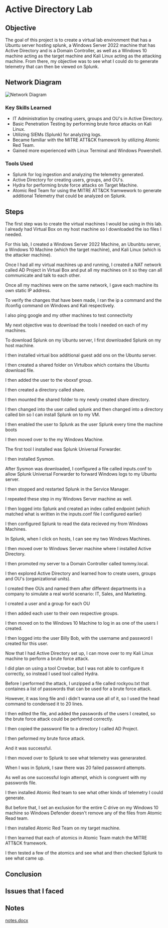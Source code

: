 # Active Directory Lab

## Objective

The goal of this project is to create a virtual lab environment that has a Ubuntu server hosting splunk, a Windows Server 2022 machine that has Active Directory and is a Domain Controller, as well as a Windows 10 machine acting as the target machine and Kali Linux acting as the attacking machine. From there, my objective was to see what I could do to generate telemetry that can then be viewed on Splunk.

## Network Diagram
![Network Diagram](https://github.com/user-attachments/assets/05890264-289a-4bee-aedc-ae67b85a7612)

### Key Skills Learned

- IT Administration by creating users, groups and OU's in Active Directory.
- Basic Penetration Testing by performing brute force attacks on Kali Linux.
- Utilizing SIEMs (Splunk) for analyzing logs.
- Became familiar with the MITRE ATT&CK framework by utilizing Atomic Red Team.
- Gained more experienced with Linux Terminal and Windows Powershell.

### Tools Used

- Splunk for log ingestion and analyzing the telemetry generated.
- Active Directory for creating users, groups, and OU's.
- Hydra for performing brute force attacks on Target Machine.
- Atomic Red Team for using the MITRE ATT&CK framwework to generate additional Telemetry that could be analyzed on Splunk.

## Steps

The first step was to create the virtual machines I would be using in this lab. I already had Virtual Box on my host machine so I downloaded the iso files I needed. 

For this lab, I created a Windows Server 2022 Machine, an Ubunbtu server, a Windows 10 Machine (which the target machine), and Kali Linux (which is the attacker machine).

Once I had all my virtual machines up and running, I created a NAT network called AD Project in Virtual Box and put all my machines on it so they can all communicate and talk to each other. 

Once all my machines were on the same network, I gave each machine its own static IP address.

To verify the changes that have been made, I ran the ip a command and the ifconfig command on Windows and Kali respectively.

I also ping google and my other machines to test connectivity

My next objective was to download the tools I needed on each of my machines.

To download Splunk on my Ubuntu server, I first downloaded Splunk on my host machine.

I then installed virtual box additional guest add ons on the Ubuntu server.

I then created a shared folder on Virtulbox which contains the Ubuntu download file.

I then added the user to the vboxsf group.

I then created a directory called share.

I then mounted the shared folder to my newly created share directory.

I then changed into the user called splunk and then changed into a directory called bin so I can install Splunk on to my VM.

I then enabled the user to Splunk as the user Splunk every time the machine boots

I then moved over to the my Windows Machine.

The first tool I installed was Splunk Universal Forwarder.

I then installed Sysmon.

After Sysmon was downloaded, I configured a file called inputs.conf to allow Splunk Universal Forwarder to forward Windows logs to my Ubuntu server.

I then stopped and restarted Splunk in the Service Manager.

I repeated these step in my Windows Server machine as well.

I then logged into Splunk and created an index called endpoint (which matched what is written in the inputs.conf file I configured earlier)

I then configured Splunk to read the data recieved my from Windows Machines.

In Splunk, when I click on hosts, I can see my two Windows Machines.

I then moved over to Windows Server machine where I installed Active Directory.

I then promoted my server to a Domain Controller called tommy.local.

I then explored Active Directory and learned how to create users, groups and OU's (organizational units).

I created thee OUs and named them after different departments in a company to simulate a real world scenario: IT, Sales, and Marketing.

I created a user and a group for each OU

I then added each user to their own respective groups.

I then moved on to the Windows 10 Machine to log in as one of the users I created.

I then logged into the user Billy Bob, with the username and password I created for this user.

Now that I had Active Directory set up, I can move over to my Kali Linux machine to perform a brute force attack.

I did plan on using a tool Crowbar, but I was not able to configure it correctly, so instead I used tool called Hydra.

Before I performed the attack, I unzipped a file called rockyou.txt that containes a list of passwords that can be used for a brute force attack.

However, it was long file and i didn't wanna use all of it, so I used the head command to condensed it to 20 lines.

I then edited the file, and added the passwords of the users I created, so the brute force attack could be performed correctly.

I then copied the password file to a directory I called AD Project. 

I then peformed my brute force attack. 

And it was successful.

I then moved over to Splunk to see what telemetry was generarated.

When I was in Splunk, I saw there was 20 failed password attempts.

As well as one successful login attempt, which is congruent with my passwords file.

I then installed Atomic Red team to see what other kinds of telemetry I could generate.

But before that, I set an exclusion for the entire C drive on my Windows 10 machine so Windows Defender doesn't remove any of the files from Atomic Read team.

I then installed Atomic Red Team on my target machine.

I then learned that each of atomics in Atomic Team match the MITRE ATT&CK framework.

I then tested a few of the atomics and see what and then checked Splunk to see what came up.

## Conclusion

## Issues that I faced


## Notes
[notes.docx](https://github.com/user-attachments/files/20738369/notes.docx)

